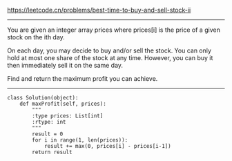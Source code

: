 https://leetcode.cn/problems/best-time-to-buy-and-sell-stock-ii
***
You are given an integer array prices where prices[i] is the price of a given stock on the ith day.

On each day, you may decide to buy and/or sell the stock. You can only hold at most one share of the stock at any time. However, you can buy it then immediately sell it on the same day.

Find and return the maximum profit you can achieve.
***
```
class Solution(object):
    def maxProfit(self, prices):
        """
        :type prices: List[int]
        :rtype: int
        """
        result = 0
        for i in range(1, len(prices)):
            result += max(0, prices[i] - prices[i-1])
        return result
